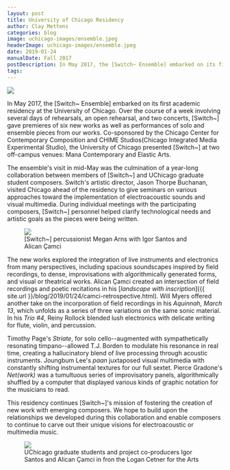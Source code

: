 ```yaml
---
layout: post
title: University of Chicago Residency
author: Clay Mettens
categories: blog
image: uchicago-images/ensemble.jpeg
headerImage: uchicago-images/ensemble.jpeg
date: 2019-01-24
manualDate: Fall 2017
postDescription: In May 2017, the [Switch~ Ensemble] embarked on its first academic residency at the University of Chicago. Over the course of a week involving several days of rehearsals, an open rehearsal, and two concerts, [Switch~] gave premieres of six new works as well as performances of solo and ensemble pieces from our works.
tags:
---
```


<img class="float-sm-right col-sm-4 col-lg-3 p4-0" src="{{ site.images }}/uchicago-images/switch_flier_tim_4_21_take2-800x1035.jpg">

In May 2017, the [Switch~ Ensemble] embarked on its first academic residency at the University of Chicago. Over the course of a week involving several days of rehearsals, an open rehearsal, and two concerts, [Switch~] gave premieres of six new works as well as performances of solo and ensemble pieces from our works. Co-sponsored by the Chicago Center for Contemporary Composition and CHIME Studios(Chicago Integrated Media Experimental Studio), the University of Chicago presented [Switch~] at two off-campus venues: Mana Contemporary and Elastic Arts.

The ensemble's visit in mid-May was the culmination of a year-long collaboration between members of [Switch~] and UChicago graduate student composers. Switch's artistic director, Jason Thorpe Buchanan, visited Chicago ahead of the residency to give seminars on various approaches toward the implementation of electroacoustic sounds and visual multimedia. During individual meetings with the participating composers, [Switch~] personnel helped clarify technological needs and artistic goals as the pieces were being written.

<div class="col-sm-6 mx-auto">
  <figure class="figure">
    <img src="{{ site.images }}/uchicago-images/rehearsal.jpeg" class="figure-img img-fluid">
    <figcaption class="figure-caption">[Switch~] percussionist Megan Arns with Igor Santos and Alican Çamci</figcaption>
  </figure>
</div>

The new works explored the integration of live instruments and electronics from many perspectives, including spacious soundscapes inspired by field recordings, to dense, improvisations with algorithmically generated forms, and visual or theatrical works. Alican Çamci created an intersection of field recordings and poetic recitations in his [*landscape with inscription*]({{ site.url }}/blog/2019/01/24/camci-retrospective.html). Will Myers offered another take on the incorporation of field recordings in his *Aquinnah, March 13*, which unfolds as a series of three variations on the same sonic material. In his *Trio #4*, Reiny Rollock blended lush electronics with delicate writing for flute, violin, and percussion.

Timothy Page's *Striate*, for solo cello--augmented with sympathetically resonating timpano--allowed T.J. Borden to modulate his resonance in real time, creating a hallucinatory blend of live processing through acoustic instruments. Joungbum Lee's *paan* juxtaposed visual multimedia with constantly shifting instrumental textures for our full sextet. Pierce Gradone's *Net(work)* was a tumultuous series of improvisatory panels, algorithmically shuffled by a computer that displayed various kinds of graphic notation for the musicians to read.

This residency continues [Switch~]'s mission of fostering the creation of new work with emerging composers. We hope to build upon the relationships we developed during this collaboration and enable composers to continue to carve out their unique visions for electroacoustic or multimedia music.

<div class="col-sm-6 mx-auto">
  <figure class="figure">
    <img src="{{ site.images }}/uchicago-images/outside.jpeg" class="figure-img img-fluid">
    <figcaption class="figure-caption">UChicago graduate students and project co-producers Igor Santos and Alican Çamci in fron the Logan Cetner for the Arts</figcaption>
  </figure>
</div>
